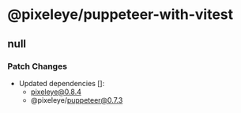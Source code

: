 # @pixeleye/puppeteer-with-vitest

## null

### Patch Changes

- Updated dependencies []:
  - pixeleye@0.8.4
  - @pixeleye/puppeteer@0.7.3
